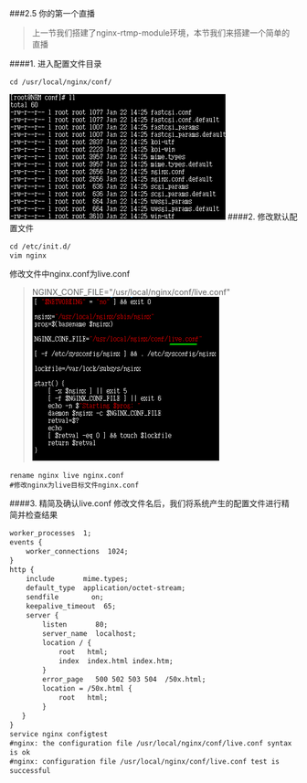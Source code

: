 ###2.5 你的第一个直播
>上一节我们搭建了nginx-rtmp-module环境，本节我们来搭建一个简单的直播

####1. 进入配置文件目录
```
cd /usr/local/nginx/conf/
```
![](/assets/微信截图_20180122155958.png)
####2. 修改默认配置文件
```
cd /etc/init.d/
vim nginx
```
修改文件中nginx.conf为live.conf
>NGINX_CONF_FILE="/usr/local/nginx/conf/live.conf" 
![](/assets/微信截图_20180122160811.png)
```
rename nginx live nginx.conf 
#修改nginx为live目标文件nginx.conf
```
####3. 精简及确认live.conf
修改文件名后，我们将系统产生的配置文件进行精简并检查结果

```
worker_processes  1;
events {
    worker_connections  1024;
}
http {
    include       mime.types;
    default_type  application/octet-stream;
    sendfile        on;
    keepalive_timeout  65;
    server {
        listen       80;
        server_name  localhost;
        location / {
            root   html;
            index  index.html index.htm;
        }
        error_page   500 502 503 504  /50x.html;
        location = /50x.html {
            root   html;
        }
   }
}
service nginx configtest
#nginx: the configuration file /usr/local/nginx/conf/live.conf syntax is ok
#nginx: configuration file /usr/local/nginx/conf/live.conf test is successful
```
